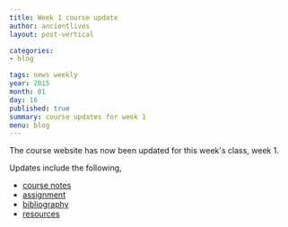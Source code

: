 ```yaml
---
title: Week 1 course update
author: ancientlives
layout: post-vertical

categories:
- blog

tags: news weekly
year: 2015
month: 01
day: 16
published: true
summary: course updates for week 1
menu: blog
---
```


The course website has now been updated for this week's class, week 1. 

Updates include the following,

* [course notes](/notes) 
* [assignment](/assignments) 
* [bibliography](/bibliography)
* [resources](/links)


